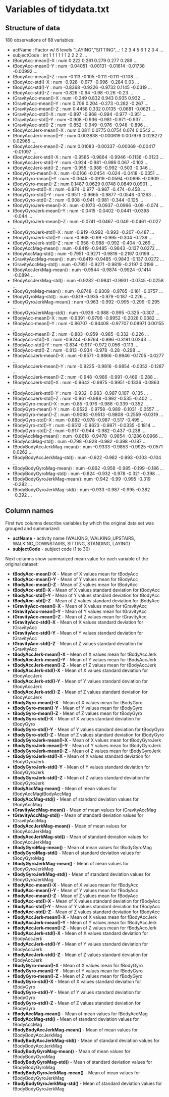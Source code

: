 # Variables of tidydata.txt

## Structure of data

180 observations of  68 variables:

 *  actName                    : Factor w/ 6 levels "LAYING","SITTING",..: 1 2 3 4 5 6 1 2 3 4 ...
 *  subjectCode                : int  1 1 1 1 1 1 2 2 2 2 ...
 *  tBodyAcc-mean()-X          : num  0.222 0.261 0.279 0.277 0.289 ...
 *  tBodyAcc-mean()-Y          : num  -0.04051 -0.00131 -0.01614 -0.01738 -0.00992 ...
 *  tBodyAcc-mean()-Z          : num  -0.113 -0.105 -0.111 -0.111 -0.108 ...
 *  tBodyAcc-std()-X           : num  -0.928 -0.977 -0.996 -0.284 0.03 ...
 *  tBodyAcc-std()-Y           : num  -0.8368 -0.9226 -0.9732 0.1145 -0.0319 ...
 *  tBodyAcc-std()-Z           : num  -0.826 -0.94 -0.98 -0.26 -0.23 ...
 *  tGravityAcc-mean()-X       : num  -0.249 0.832 0.943 0.935 0.932 ...
 *  tGravityAcc-mean()-Y       : num  0.706 0.204 -0.273 -0.282 -0.267 ...
 *  tGravityAcc-mean()-Z       : num  0.4458 0.332 0.0135 -0.0681 -0.0621 ...
 *  tGravityAcc-std()-X        : num  -0.897 -0.968 -0.994 -0.977 -0.951 ...
 *  tGravityAcc-std()-Y        : num  -0.908 -0.936 -0.981 -0.971 -0.937 ...
 *  tGravityAcc-std()-Z        : num  -0.852 -0.949 -0.976 -0.948 -0.896 ...
 *  tBodyAccJerk-mean()-X      : num  0.0811 0.0775 0.0754 0.074 0.0542 ...
 *  tBodyAccJerk-mean()-Y      : num  0.003838 -0.000619 0.007976 0.028272 0.02965 ...
 *  tBodyAccJerk-mean()-Z      : num  0.01083 -0.00337 -0.00369 -0.00417 -0.01097 ...
 *  tBodyAccJerk-std()-X       : num  -0.9585 -0.9864 -0.9946 -0.1136 -0.0123 ...
 *  tBodyAccJerk-std()-Y       : num  -0.924 -0.981 -0.986 0.067 -0.102 ...
 *  tBodyAccJerk-std()-Z       : num  -0.955 -0.988 -0.992 -0.503 -0.346 ...
 *  tBodyGyro-mean()-X         : num  -0.0166 -0.0454 -0.024 -0.0418 -0.0351 ...
 *  tBodyGyro-mean()-Y         : num  -0.0645 -0.0919 -0.0594 -0.0695 -0.0909 ...
 *  tBodyGyro-mean()-Z         : num  0.1487 0.0629 0.0748 0.0849 0.0901 ...
 *  tBodyGyro-std()-X          : num  -0.874 -0.977 -0.987 -0.474 -0.458 ...
 *  tBodyGyro-std()-Y          : num  -0.9511 -0.9665 -0.9877 -0.0546 -0.1263 ...
 *  tBodyGyro-std()-Z          : num  -0.908 -0.941 -0.981 -0.344 -0.125 ...
 *  tBodyGyroJerk-mean()-X     : num  -0.1073 -0.0937 -0.0996 -0.09 -0.074 ...
 *  tBodyGyroJerk-mean()-Y     : num  -0.0415 -0.0402 -0.0441 -0.0398 -0.044 ...
 *  tBodyGyroJerk-mean()-Z     : num  -0.0741 -0.0467 -0.049 -0.0461 -0.027 ...
 *  tBodyGyroJerk-std()-X      : num  -0.919 -0.992 -0.993 -0.207 -0.487 ...
 *  tBodyGyroJerk-std()-Y      : num  -0.968 -0.99 -0.995 -0.304 -0.239 ...
 *  tBodyGyroJerk-std()-Z      : num  -0.958 -0.988 -0.992 -0.404 -0.269 ...
 *  tBodyAccMag-mean()         : num  -0.8419 -0.9485 -0.9843 -0.137 0.0272 ...
 *  tBodyAccMag-std()          : num  -0.7951 -0.9271 -0.9819 -0.2197 0.0199 ...
 *  tGravityAccMag-mean()      : num  -0.8419 -0.9485 -0.9843 -0.137 0.0272 ...
 *  tGravityAccMag-std()       : num  -0.7951 -0.9271 -0.9819 -0.2197 0.0199 ...
 *  tBodyAccJerkMag-mean()     : num  -0.9544 -0.9874 -0.9924 -0.1414 -0.0894 ...
 *  tBodyAccJerkMag-std()      : num  -0.9282 -0.9841 -0.9931 -0.0745 -0.0258 ...
 *  tBodyGyroMag-mean()        : num  -0.8748 -0.9309 -0.9765 -0.161 -0.0757 ...
 *  tBodyGyroMag-std()         : num  -0.819 -0.935 -0.979 -0.187 -0.226 ...
 *  tBodyGyroJerkMag-mean()    : num  -0.963 -0.992 -0.995 -0.299 -0.295 ...
 *  tBodyGyroJerkMag-std()     : num  -0.936 -0.988 -0.995 -0.325 -0.307 ...
 *  fBodyAcc-mean()-X          : num  -0.9391 -0.9796 -0.9952 -0.2028 0.0382 ...
 *  fBodyAcc-mean()-Y          : num  -0.86707 -0.94408 -0.97707 0.08971 0.00155 ...
 *  fBodyAcc-mean()-Z          : num  -0.883 -0.959 -0.985 -0.332 -0.226 ...
 *  fBodyAcc-std()-X           : num  -0.9244 -0.9764 -0.996 -0.3191 0.0243 ...
 *  fBodyAcc-std()-Y           : num  -0.834 -0.917 -0.972 0.056 -0.113 ...
 *  fBodyAcc-std()-Z           : num  -0.813 -0.934 -0.978 -0.28 -0.298 ...
 *  fBodyAccJerk-mean()-X      : num  -0.9571 -0.9866 -0.9946 -0.1705 -0.0277 ...
 *  fBodyAccJerk-mean()-Y      : num  -0.9225 -0.9816 -0.9854 -0.0352 -0.1287 ...
 *  fBodyAccJerk-mean()-Z      : num  -0.948 -0.986 -0.991 -0.469 -0.288 ...
 *  fBodyAccJerk-std()-X       : num  -0.9642 -0.9875 -0.9951 -0.1336 -0.0863 ...
 *  fBodyAccJerk-std()-Y       : num  -0.932 -0.983 -0.987 0.107 -0.135 ...
 *  fBodyAccJerk-std()-Z       : num  -0.961 -0.988 -0.992 -0.535 -0.402 ...
 *  fBodyGyro-mean()-X         : num  -0.85 -0.976 -0.986 -0.339 -0.352 ...
 *  fBodyGyro-mean()-Y         : num  -0.9522 -0.9758 -0.989 -0.1031 -0.0557 ...
 *  fBodyGyro-mean()-Z         : num  -0.9093 -0.9513 -0.9808 -0.2559 -0.0319 ...
 *  fBodyGyro-std()-X          : num  -0.882 -0.978 -0.987 -0.517 -0.495 ...
 *  fBodyGyro-std()-Y          : num  -0.9512 -0.9623 -0.9871 -0.0335 -0.1814 ...
 *  fBodyGyro-std()-Z          : num  -0.917 -0.944 -0.982 -0.437 -0.238 ...
 *  fBodyAccMag-mean()         : num  -0.8618 -0.9478 -0.9854 -0.1286 0.0966 ...
 *  fBodyAccMag-std()          : num  -0.798 -0.928 -0.982 -0.398 -0.187 ...
 *  fBodyBodyAccJerkMag-mean() : num  -0.9333 -0.9853 -0.9925 -0.0571 0.0262 ...
 *  fBodyBodyAccJerkMag-std()  : num  -0.922 -0.982 -0.993 -0.103 -0.104 ...
 *  fBodyBodyGyroMag-mean()    : num  -0.862 -0.958 -0.985 -0.199 -0.186 ...
 *  fBodyBodyGyroMag-std()     : num  -0.824 -0.932 -0.978 -0.321 -0.398 ...
 *  fBodyBodyGyroJerkMag-mean(): num  -0.942 -0.99 -0.995 -0.319 -0.282 ...
 *  fBodyBodyGyroJerkMag-std() : num  -0.933 -0.987 -0.995 -0.382 -0.392 ...

## Column names
First two columns describe variables by which the original data set was grouped and summarized:
 
  * **actName** - activity name (WALKING, WALKING_UPSTAIRS, WALKING_DOWNSTAIRS, SITTING, STANDING, LAYING) 
  * **subjectCode** - subject code (1 to 30)

Next columns show summarized mean value for each variable of the original dataset:
 
  * **tBodyAcc-mean()-X** - Mean of X values mean for tBodyAcc 
  * **tBodyAcc-mean()-Y** - Mean of Y values mean for tBodyAcc 
  * **tBodyAcc-mean()-Z** - Mean of Z values mean for tBodyAcc 
  * **tBodyAcc-std()-X** - Mean of X values standard deviation for tBodyAcc 
  * **tBodyAcc-std()-Y** - Mean of Y values standard deviation for tBodyAcc 
  * **tBodyAcc-std()-Z** - Mean of Z values standard deviation for tBodyAcc 
  * **tGravityAcc-mean()-X** - Mean of X values mean for tGravityAcc 
  * **tGravityAcc-mean()-Y** - Mean of Y values mean for tGravityAcc 
  * **tGravityAcc-mean()-Z** - Mean of Z values mean for tGravityAcc 
  * **tGravityAcc-std()-X** - Mean of X values standard deviation for tGravityAcc 
  * **tGravityAcc-std()-Y** - Mean of Y values standard deviation for tGravityAcc 
  * **tGravityAcc-std()-Z** - Mean of Z values standard deviation for tGravityAcc 
  * **tBodyAccJerk-mean()-X** - Mean of X values mean for tBodyAccJerk 
  * **tBodyAccJerk-mean()-Y** - Mean of Y values mean for tBodyAccJerk 
  * **tBodyAccJerk-mean()-Z** - Mean of Z values mean for tBodyAccJerk 
  * **tBodyAccJerk-std()-X** - Mean of X values standard deviation for tBodyAccJerk 
  * **tBodyAccJerk-std()-Y** - Mean of Y values standard deviation for tBodyAccJerk 
  * **tBodyAccJerk-std()-Z** - Mean of Z values standard deviation for tBodyAccJerk 
  * **tBodyGyro-mean()-X** - Mean of X values mean for tBodyGyro 
  * **tBodyGyro-mean()-Y** - Mean of Y values mean for tBodyGyro 
  * **tBodyGyro-mean()-Z** - Mean of Z values mean for tBodyGyro 
  * **tBodyGyro-std()-X** - Mean of X values standard deviation for tBodyGyro 
  * **tBodyGyro-std()-Y** - Mean of Y values standard deviation for tBodyGyro 
  * **tBodyGyro-std()-Z** - Mean of Z values standard deviation for tBodyGyro 
  * **tBodyGyroJerk-mean()-X** - Mean of X values mean for tBodyGyroJerk 
  * **tBodyGyroJerk-mean()-Y** - Mean of Y values mean for tBodyGyroJerk 
  * **tBodyGyroJerk-mean()-Z** - Mean of Z values mean for tBodyGyroJerk 
  * **tBodyGyroJerk-std()-X** - Mean of X values standard deviation for tBodyGyroJerk 
  * **tBodyGyroJerk-std()-Y** - Mean of Y values standard deviation for tBodyGyroJerk 
  * **tBodyGyroJerk-std()-Z** - Mean of Z values standard deviation for tBodyGyroJerk 
  * **tBodyAccMag-mean()** - Mean of mean values for tBodyAccMagtBodyAccMag 
  * **tBodyAccMag-std()** - Mean of standard deviation values for tBodyAccMag 
  * **tGravityAccMag-mean()** - Mean of mean values for tGravityAccMag 
  * **tGravityAccMag-std()** - Mean of standard deviation values for tGravityAccMag 
  * **tBodyAccJerkMag-mean()** - Mean of mean values for tBodyAccJerkMag 
  * **tBodyAccJerkMag-std()** - Mean of standard deviation values for tBodyAccJerkMag 
  * **tBodyGyroMag-mean()** - Mean of mean values for tBodyGyroMag 
  * **tBodyGyroMag-std()** - Mean of standard deviation values for tBodyGyroMag 
  * **tBodyGyroJerkMag-mean()** - Mean of mean values for tBodyGyroJerkMag 
  * **tBodyGyroJerkMag-std()** - Mean of standard deviation values for tBodyGyroJerkMag 
  * **fBodyAcc-mean()-X** - Mean of X values mean for fBodyAcc 
  * **fBodyAcc-mean()-Y** - Mean of Y values mean for fBodyAcc 
  * **fBodyAcc-mean()-Z** - Mean of Z values mean for fBodyAcc 
  * **fBodyAcc-std()-X** - Mean of X values standard deviation for fBodyAcc 
  * **fBodyAcc-std()-Y** - Mean of Y values standard deviation for fBodyAcc 
  * **fBodyAcc-std()-Z** - Mean of Z values standard deviation for fBodyAcc 
  * **fBodyAccJerk-mean()-X** - Mean of X values mean for fBodyAccJerk 
  * **fBodyAccJerk-mean()-Y** - Mean of Y values mean for fBodyAccJerk 
  * **fBodyAccJerk-mean()-Z** - Mean of Z values mean for fBodyAccJerk 
  * **fBodyAccJerk-std()-X** - Mean of X values standard deviation for fBodyAccJerk 
  * **fBodyAccJerk-std()-Y** - Mean of Y values standard deviation for fBodyAccJerk 
  * **fBodyAccJerk-std()-Z** - Mean of Z values standard deviation for fBodyAccJerk 
  * **fBodyGyro-mean()-X** - Mean of X values mean for fBodyGyro 
  * **fBodyGyro-mean()-Y** - Mean of Y values mean for fBodyGyro 
  * **fBodyGyro-mean()-Z** - Mean of Z values mean for fBodyGyro 
  * **fBodyGyro-std()-X** - Mean of X values standard deviation for fBodyGyro 
  * **fBodyGyro-std()-Y** - Mean of Y values standard deviation for fBodyGyro 
  * **fBodyGyro-std()-Z** - Mean of Z values standard deviation for fBodyGyro 
  * **fBodyAccMag-mean()** - Mean of mean values for fBodyAccMag 
  * **fBodyAccMag-std()** - Mean of standard deviation values for fBodyAccMag 
  * **fBodyBodyAccJerkMag-mean()** - Mean of mean values for fBodyBodyAccJerkMag 
  * **fBodyBodyAccJerkMag-std()** - Mean of standard deviation values for fBodyBodyAccJerkMag 
  * **fBodyBodyGyroMag-mean()** - Mean of mean values for fBodyBodyGyroMag 
  * **fBodyBodyGyroMag-std()** - Mean of standard deviation values for fBodyBodyGyroMag 
  * **fBodyBodyGyroJerkMag-mean()** - Mean of mean values for fBodyBodyGyroJerkMag 
  * **fBodyBodyGyroJerkMag-std()** - Mean of standard deviation values for fBodyBodyGyroJerkMag
